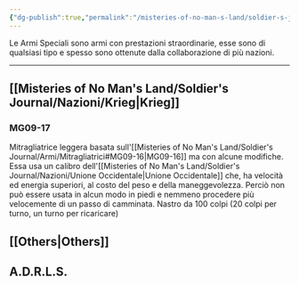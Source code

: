 ```yaml
---
{"dg-publish":true,"permalink":"/misteries-of-no-man-s-land/soldier-s-journal/armi/armi-speciali/"}
---
```


Le Armi Speciali sono armi con prestazioni straordinarie, esse sono di qualsiasi tipo e spesso sono ottenute dalla collaborazione di più nazioni.

--- 
## [[Misteries of No Man's Land/Soldier's Journal/Nazioni/Krieg\|Krieg]]
### MG09-17
Mitragliatrice leggera basata sull'[[Misteries of No Man's Land/Soldier's Journal/Armi/Mitragliatrici#MG09-16\|MG09-16]] ma con alcune modifiche. Essa usa un calibro dell'[[Misteries of No Man's Land/Soldier's Journal/Nazioni/Unione Occidentale\|Unione Occidentale]] che, ha velocità ed energia superiori, al costo del peso e della maneggevolezza. Perciò non può essere usata in alcun modo in piedi e nemmeno procedere più velocemente di un passo di camminata. Nastro da 100 colpi (20 colpi per turno, un turno per ricaricare)
## [[Others\|Others]]
## A.D.R.L.S.